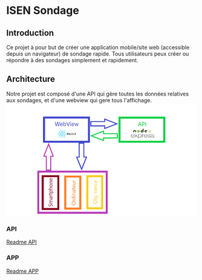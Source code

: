 # ISEN Sondage

## Introduction

Ce projet à pour but de créer une application mobile/site web (accessible depuis un navigateur) de sondage rapide.
Tous utilisateurs peux créer ou répondre à des sondages simplement et rapidement.

## Architecture

Notre projet est composé d'une API qui gère toutes les données relatives aux sondages, et d'une webview qui gere tous l'affichage.
![Project Architecture](architecture.png)


### API

[Readme API](api/README.md)


### APP

[Readme APP](app/README.md)

